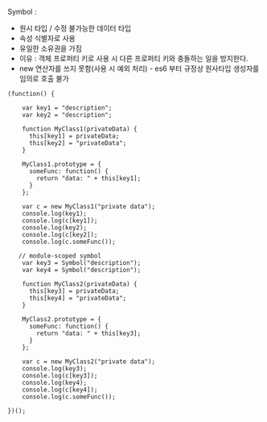 Symbol : 
 - 원시 타입 / 수정 불가능한 데이터 타입
 - 속성 식별자로 사용
 - 유일한 소유권을 가짐
 - 이유 : 객체 프로퍼티 키로 사용 시 다른 프로퍼티 키와 충돌하는 일을 방지한다.
 - new 연산자를 쓰지 못함(사용 시 예외 처리) - es6 부터 규정상 원사타입 생성자를 임의로 호출 불가
```
(function() {

    var key1 = "description";
    var key2 = "description";

    function MyClass1(privateData) {
      this[key1] = privateData;
      this[key2] = "privateData";
    }

    MyClass1.prototype = {
      someFunc: function() {
        return "data: " + this[key1];
      }
    };

    var c = new MyClass1("private data");
    console.log(key1);
    console.log(c[key1]);
    console.log(key2);
    console.log(c[key2]);
    console.log(c.someFunc());
  
   // module-scoped symbol
    var key3 = Symbol("description");
    var key4 = Symbol("description");

    function MyClass2(privateData) {
      this[key3] = privateData;
      this[key4] = "privateData";
    }

    MyClass2.prototype = {
      someFunc: function() {
        return "data: " + this[key3];
      }
    };

    var c = new MyClass2("private data");
    console.log(key3);
    console.log(c[key3]);
    console.log(key4);
    console.log(c[key4]);
    console.log(c.someFunc());
  	
})();
```